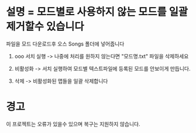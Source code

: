 # 설명 = 모드별로 사용하지 않는 모드를 일괄 제거할수 있습니다

파일을 모드 다운로드후 오스 Songs 폴더에 넣어줍니다

1. ooo 서치 실행 -> 나중에 처리를 원하지 않는다면 "모드명.txt" 파일을 삭제하세요

2. 비활성화 -> 서치 실행하여 모드별 텍스트파일에 등록된 모드를 안보이게 만듭니다.

3. 삭제 -> 비활성화된 맵들을 일괄 삭제합니다

# 경고

이 프로젝트는 오류가 있을수 있으며 복구는 지원하지 않습니다.

